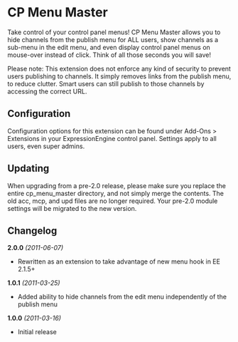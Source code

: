 CP Menu Master
==============

Take control of your control panel menus! CP Menu Master allows you to hide channels from the
publish menu for ALL users, show channels as a sub-menu in the edit menu, and even display
control panel menus on mouse-over instead of click. Think of all those seconds you will save!

Please note: This extension does not enforce any kind of security to prevent users publishing
to channels. It simply removes links from the publish menu, to reduce clutter. Smart users
can still publish to those channels by accessing the correct URL.

Configuration
-------------

Configuration options for this extension can be found under Add-Ons > Extensions in your
ExpressionEngine control panel. Settings apply to all users, even super admins.

Updating
--------

When upgrading from a pre-2.0 release, please make sure you replace the entire cp_menu_master
directory, and not simply merge the contents. The old acc, mcp, and upd files are no longer
required. Your pre-2.0 module settings will be migrated to the new version.

Changelog
---------

**2.0.0** *(2011-06-07)*

* Rewritten as an extension to take advantage of new menu hook in EE 2.1.5+

**1.0.1** *(2011-03-25)*

* Added ability to hide channels from the edit menu independently of the publish menu

**1.0.0** *(2011-03-16)*

* Initial release
